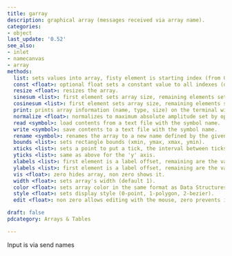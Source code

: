 ```yaml
---
title: garray
description: graphical array (messages received via array name).
categories:
- object
last_update: '0.52'
see_also:
- inlet
- namecanvas
- array
methods:
  list: sets values into array, fisty element is starting index (from 0).
  const <float>: optional float sets a constant value to all indexes (default 0).
  resize <float>: resizes the array.
  sinesum <list>: first element sets array size, remaining elements set amplitude of sine components.
  cosinesum <list>: first element sets array size, remaining elements set amplitude of cosine components.
  print: prints array information (name, type, size) on the terminal window.
  normalize <float>: normalizes to maximum absolute amplitude set by optional float (default 1).
  read <symbol>: load contents from a text file with the symbol name.
  write <symbol>: save contents to a text file with the symbol name.
  rename <symbol>: renames the array to a new name defined by the given symbol.
  bounds <list>: sets rectangle bounds (xmin, ymax, xmax, ymin).
  xticks <list>: sets a point to put a tick, the interval between ticks, and the number of ticks overall per large tick.
  yticks <list>: same as above for the 'y' axis.
  xlabels <list>: first element is a label offset, remaining are the values to label.
  ylabels <list>: first element is a label offset, remaining are the values to label.
  vis <float>: zero hides array, non zero shows it.
  width <float>: sets array's width (default 1).
  color <float>: sets array color in the same format as Data Structures.
  style <float>: sets display style (0-point, 1-polygon, 2-bezier).
  edit <float>: non zero allows editing with the mouse, zero prevents it.

draft: false
pdcategory: Arrays & Tables

---
```


Input is via send names
